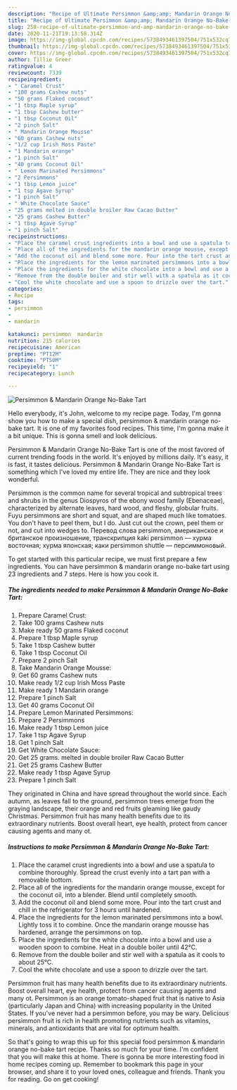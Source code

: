 ```yaml
---
description: "Recipe of Ultimate Persimmon &amp;amp; Mandarin Orange No-Bake Tart"
title: "Recipe of Ultimate Persimmon &amp;amp; Mandarin Orange No-Bake Tart"
slug: 258-recipe-of-ultimate-persimmon-and-amp-mandarin-orange-no-bake-tart
date: 2020-11-21T19:13:58.314Z
image: https://img-global.cpcdn.com/recipes/5738493461397504/751x532cq70/persimmon-mandarin-orange-no-bake-tart-recipe-main-photo.jpg
thumbnail: https://img-global.cpcdn.com/recipes/5738493461397504/751x532cq70/persimmon-mandarin-orange-no-bake-tart-recipe-main-photo.jpg
cover: https://img-global.cpcdn.com/recipes/5738493461397504/751x532cq70/persimmon-mandarin-orange-no-bake-tart-recipe-main-photo.jpg
author: Tillie Greer
ratingvalue: 4
reviewcount: 7339
recipeingredient:
- " Caramel Crust"
- "100 grams Cashew nuts"
- "50 grams Flaked coconut"
- "1 tbsp Maple syrup"
- "1 tbsp Cashew butter"
- "1 tbsp Coconut Oil"
- "2 pinch Salt"
- " Mandarin Orange Mousse"
- "60 grams Cashew nuts"
- "1/2 cup Irish Moss Paste"
- "1 Mandarin orange"
- "1 pinch Salt"
- "40 grams Coconut Oil"
- " Lemon Marinated Persimmons"
- "2 Persimmons"
- "1 tbsp Lemon juice"
- "1 tsp Agave Syrup"
- "1 pinch Salt"
- " White Chocolate Sauce"
- "25 grams melted in double broiler Raw Cacao Butter"
- "25 grams Cashew Butter"
- "1 tbsp Agave Syrup"
- "1 pinch Salt"
recipeinstructions:
- "Place the caramel crust ingredients into a bowl and use a spatula to combine thoroughly. Spread the crust evenly into a tart pan with a removable bottom."
- "Place all of the ingredients for the mandarin orange mousse, except for the coconut oil, into a blender. Blend until completely smooth."
- "Add the coconut oil and blend some more. Pour into the tart crust and chill in the refrigerator for 3 hours until hardened."
- "Place the ingredients for the lemon marinated persimmons into a bowl. Lightly toss it to combine. Once the mandarin orange mousse has hardened, arrange the persimmons on top."
- "Place the ingredients for the white chocolate into a bowl and use a wooden spoon to combine. Heat in a double boiler until 42°C."
- "Remove from the double boiler and stir well with a spatula as it cools to about 25°C."
- "Cool the white chocolate and use a spoon to drizzle over the tart."
categories:
- Recipe
tags:
- persimmon
- 
- mandarin

katakunci: persimmon  mandarin 
nutrition: 215 calories
recipecuisine: American
preptime: "PT12M"
cooktime: "PT50M"
recipeyield: "1"
recipecategory: Lunch

---
```



![Persimmon &amp; Mandarin Orange No-Bake Tart](https://img-global.cpcdn.com/recipes/5738493461397504/751x532cq70/persimmon-mandarin-orange-no-bake-tart-recipe-main-photo.jpg)

Hello everybody, it's John, welcome to my recipe page. Today, I'm gonna show you how to make a special dish, persimmon &amp; mandarin orange no-bake tart. It is one of my favorites food recipes. This time, I'm gonna make it a bit unique. This is gonna smell and look delicious.

Persimmon &amp; Mandarin Orange No-Bake Tart is one of the most favored of current trending foods in the world. It's enjoyed by millions daily. It's easy, it is fast, it tastes delicious. Persimmon &amp; Mandarin Orange No-Bake Tart is something which I've loved my entire life. They are nice and they look wonderful.

Persimmon is the common name for several tropical and subtropical trees and shrubs in the genus Diospyros of the ebony wood family (Ebenaceae), characterized by alternate leaves, hard wood, and fleshy, globular fruits. Fuyu persimmons are short and squat, and are shaped much like tomatoes. You don&#39;t have to peel them, but I do. Just cut out the crown, peel them or not, and cut into wedges to. Перевод слова persimmon, американское и британское произношение, транскрипция kaki persimmon — хурма восточная; хурма японская; каки persimmon shuttle — персиммоновый.


To get started with this particular recipe, we must first prepare a few ingredients. You can have persimmon &amp; mandarin orange no-bake tart using 23 ingredients and 7 steps. Here is how you cook it.

<!--inarticleads1-->

##### The ingredients needed to make Persimmon &amp; Mandarin Orange No-Bake Tart:

1. Prepare  Caramel Crust:
1. Take 100 grams Cashew nuts
1. Make ready 50 grams Flaked coconut
1. Prepare 1 tbsp Maple syrup
1. Take 1 tbsp Cashew butter
1. Take 1 tbsp Coconut Oil
1. Prepare 2 pinch Salt
1. Take  Mandarin Orange Mousse:
1. Get 60 grams Cashew nuts
1. Make ready 1/2 cup Irish Moss Paste
1. Make ready 1 Mandarin orange
1. Prepare 1 pinch Salt
1. Get 40 grams Coconut Oil
1. Prepare  Lemon Marinated Persimmons:
1. Prepare 2 Persimmons
1. Make ready 1 tbsp Lemon juice
1. Take 1 tsp Agave Syrup
1. Get 1 pinch Salt
1. Get  White Chocolate Sauce:
1. Get 25 grams. melted in double broiler Raw Cacao Butter
1. Get 25 grams Cashew Butter
1. Make ready 1 tbsp Agave Syrup
1. Prepare 1 pinch Salt


They originated in China and have spread throughout the world since. Each autumn, as leaves fall to the ground, persimmon trees emerge from the graying landscape, their orange and red fruits gleaming like gaudy Christmas. Persimmon fruit has many health benefits due to its extraordinary nutrients. Boost overall heart, eye health, protect from cancer causing agents and many ot. 

<!--inarticleads2-->

##### Instructions to make Persimmon &amp; Mandarin Orange No-Bake Tart:

1. Place the caramel crust ingredients into a bowl and use a spatula to combine thoroughly. Spread the crust evenly into a tart pan with a removable bottom.
1. Place all of the ingredients for the mandarin orange mousse, except for the coconut oil, into a blender. Blend until completely smooth.
1. Add the coconut oil and blend some more. Pour into the tart crust and chill in the refrigerator for 3 hours until hardened.
1. Place the ingredients for the lemon marinated persimmons into a bowl. Lightly toss it to combine. Once the mandarin orange mousse has hardened, arrange the persimmons on top.
1. Place the ingredients for the white chocolate into a bowl and use a wooden spoon to combine. Heat in a double boiler until 42°C.
1. Remove from the double boiler and stir well with a spatula as it cools to about 25°C.
1. Cool the white chocolate and use a spoon to drizzle over the tart.


Persimmon fruit has many health benefits due to its extraordinary nutrients. Boost overall heart, eye health, protect from cancer causing agents and many ot. Persimmon is an orange tomato-shaped fruit that is native to Asia (particularly Japan and China) with increasing popularity in the United States. If you&#39;ve never had a persimmon before, you may be wary. Delicious persimmon fruit is rich in health promoting nutrients such as vitamins, minerals, and antioxidants that are vital for optimum health. 

So that's going to wrap this up for this special food persimmon &amp; mandarin orange no-bake tart recipe. Thanks so much for your time. I'm confident that you will make this at home. There is gonna be more interesting food in home recipes coming up. Remember to bookmark this page in your browser, and share it to your loved ones, colleague and friends. Thank you for reading. Go on get cooking!
